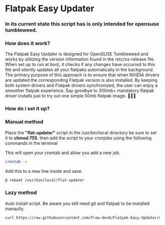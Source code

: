# Flatpak Easy Updater

### In its current state this script has is only intended for opensuse tumbleweed.

### How does it work?

The Flatpak Easy Updater is designed for OpenSUSE Tumbleweed and works by utilizing the version information found in the /etc/os-release file. When set up to run at boot, it checks if any changes have occurred to this file and silently updates all your flatpaks automatically in the background. The primary purpose of this approach is to ensure that when NVIDIA drivers are updated the corresponding Flatpak version is also installed. By keeping both system drivers and Flatpak drivers synchronized, the user can enjoy a smoother flatpak experience. Say goodbye to 300mb+ mandatory flatpak driver installs just to try out one simple 50mb flatpak image. 🤧🤧🤧

### How do i set it up?

### Manual method

Place the **"flat-updater"** script in the /usr/bin/local directory be sure to set it to **chmod 755**. then add the script to your cronjobs using the following commands in the terminal

This will open your crontab and allow you add a new job.

```bash
crontab -e
```

Add this to a new line inside and save.

```bash
@ reboot /usr/bin/local/flat-updater
```

### Lazy method

Auto install script. Be aware you still need git and flatpak to be installed manaully.

```bash
curl https://raw.githubusercontent.com/Flow-dev0/Flatpak-Easy-Updater/main/install.sh | bash
```
